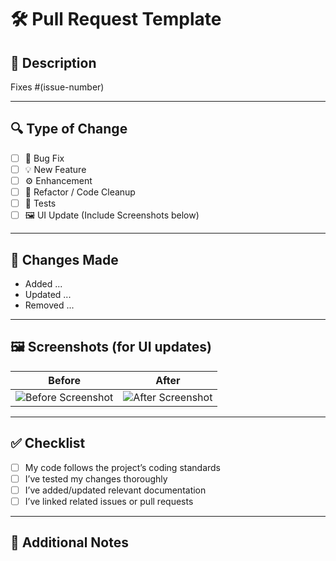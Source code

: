 # 🛠️ Pull Request Template

## 📄 Description
<!-- Briefly explain what this PR does and why it’s needed -->
Fixes #(issue-number) <!-- e.g., Fixes #12 -->

---

## 🔍 Type of Change
<!-- Check (✔️) all that apply -->
- [ ] 🐞 Bug Fix
- [ ] 💡 New Feature
- [ ] ⚙️ Enhancement
- [ ] 🧹 Refactor / Code Cleanup
- [ ] 🧪 Tests
- [ ] 🖼️ UI Update (Include Screenshots below)

---

## 🧩 Changes Made
<!-- Describe your modifications in detail -->
- Added ...
- Updated ...
- Removed ...

---

## 🖼️ Screenshots (for UI updates)
<!-- Add before & after screenshots if UI was modified -->
| Before | After |
|--------|--------|
| ![Before Screenshot]() | ![After Screenshot]() |

---

## ✅ Checklist
<!-- Check all that apply before requesting review -->
- [ ] My code follows the project’s coding standards
- [ ] I’ve tested my changes thoroughly
- [ ] I’ve added/updated relevant documentation
- [ ] I’ve linked related issues or pull requests

---

## 💬 Additional Notes
<!-- Add anything else reviewers should know -->

